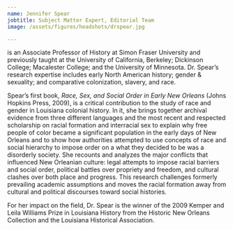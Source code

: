 ```yaml
---
name: Jennifer Spear
jobtitle: Subject Matter Expert, Editorial Team
image: /assets/figures/headshots/drspear.jpg

---
```

is an Associate Professor of History at Simon Fraser University and previously taught at the University of California, Berkeley; Dickinson College; Macalester College; and the University of Minnesota. Dr. Spear’s research expertise includes early North American history; gender & sexuality; and comparative colonization, slavery, and race.  

Spear’s first book, *Race, Sex, and Social Order in Early New Orleans* (Johns Hopkins Press, 2009), is a critical contribution to the study of race and gender in Louisiana colonial history. In it, she brings together archival evidence from three different languages and the most recent and respected scholarship on racial formation and interracial sex to explain why free people of color became a significant population in the early days of New Orleans and to show how authorities attempted to use concepts of race and social hierarchy to impose order on a what they decided to be was a disorderly society. She recounts and analyzes the major conflicts that influenced New Orleanian culture: legal attempts to impose racial barriers and social order, political battles over propriety and freedom, and cultural clashes over both place and progress. This research challenges formerly prevailing academic assumptions and moves the racial formation away from cultural and political discourses toward social histories.  

For her impact on the field, Dr. Spear is the winner of the 2009 Kemper and Leila Williams Prize in Louisiana History from the Historic New Orleans Collection and the Louisiana Historical Association.
